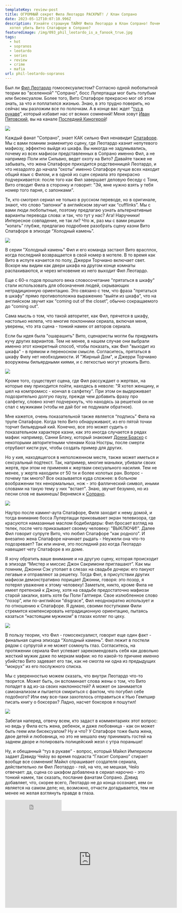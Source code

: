 ```yaml
---
templateKey: review-post
title: ОГРОМНЫЙ секрет Фила Леотардо РАСКРЫТ! / Клан Сопрано
date: 2023-05-12T10:07:10.996Z
description: Узнайте страшную ТАЙНУ Фила Леотардо в Клан Сопрано! Почему он
  хотел убить Вито Спатафоре в Сопрано?
featuredimage: /img/093_phil_leotardo_is_a_fanook_true.jpg
tags:
  - hot
  - sopranos
  - leotardo
  - series
  - review
  - crime
  - mafia
url: phil-leotardo-sopranos
---
```

Был ли [Фил Леотардо](https://youtu.be/zsoe-yXUedc) гомосексуалистом? Согласно одной любопытной теории во "вселенной" "Сопрано", босс Лупертацци мог быть голубым или бисексуалом. Более того, Вито Спатафоре прекрасно мог об этом знать, за что и поплатился жизнью.  Знаю, в это трудно поверить, но сейчас мы разложим все по полочкам. А в конце вас ждет “[туз в рукаве](https://youtu.be/AwiAxVleKiI)”, который избавит нас от всяких сомнений! Меня зовут [Иван Пятовский](https://kinogeroi.com/about/), вы на канале [Последний Киногерой](https://www.youtube.com/@IVANGEROI)!

![](/img/636409297990755470-fr001ank.webp)

Каждый фанат "Сопрано", знает КАК сильно Фил ненавидит [Спатафоре](https://kinogeroi.com/film-reviews/vito-spatafore-sopranos/). Мы с вами помним знаменитую сцену, где Леотардо казнит непутевого мафиозу, эффектно выйдя из шкафа. Вы никогда не задумывались, почему из всех мафиози представленных в Сопрано именно Фил, а не например Поли или Сильвио, ведет охоту на Вито? Давайте также не забывать, что жена Спатафоре приходится родственницей Леотардо, и что незадолго до начала “охоты” именно Спатафоре лучше всех находит общий язык с Филом, и в одной из сцен сериала это прекрасно подчеркивается: после того как Фил завершает деловую беседу с Тони, Вито отводит Фила в сторонку и говорит: "Эй, мне нужно взять у тебя номер того парня, с запонками".

Те, кто смотрел сериал не только в русском переводе, но в оригинале, знают, что слово “запонки” в английском звучит как “cufflinks”. Мы с вами люди любопытные, поэтому предлагаю узнать альтернативные варианты перевода слова: и так, что тут у нас? Ага! Наручники! Интересное совпадение, не так ли? Что ж, раз мы с вами решили “копать” глубже, предлагаю подробнее разобрать сцену казни Вито Спатафоре в эпизоде “Холодный камень”.

![](/img/mv5bntljoddlodatntqzzc00mmvjlwiym2mtzgq1ndvkngjmzmqwxkeyxkfqcgdeqxvymjqwmdg0ng-._v1_.jpg)

В серии "Холодный камень" Фил и его команда застают Вито врасплох, когда последний возвращается в свой номер в мотеле. В то время как Вито в испуге качается по полу, Джерри Торчиано включает свет. Вскоре мы видим как двери шкафа на другом конце комнаты распахиваются, и через мгновение из него выходит Фил Леотардо.

Еще с 60-х годов прошлого века словосочетание "прятаться в шкафу" стали использовать для обозначения людей, скрывающих нетрадиционную ориентацию. Это связано с тем, что фраза "прятаться в шкафу" прямо противоположна выражению "выйти из шкафа", что на английском звучит как “coming out of the closet”, обычно сокращаемого до “coming out”.

Сама мысль о том, что такой авторитет, как Фил, прячется в шкафу, настолько нелепа, что многие поклонники сериала, включая меня, уверены, что эта сцена - тонкий намек от авторов сериала.

Если бы идея была "ошарашить" Вито, сценаристы могли бы придумать кучу других вариантов. Тем не менее, в нашем случае они выбрали именно этот конкретный способ, чтобы показать, как Фил "выходит из шкафа" - в прямом и переносном смысле. Согласитесь, прятаться в шкафу Филу нет необходимости. И "Жирный Дом", и Джерри Торчиано вооружены бильярдными киями, и с легкостью могут уложить Вито.

![](/img/45071905_1154274758058386_8941812238834991104_n.jpg)

Кроме того, существует сцена, где Фил рассуждает о жертвах, на которые ему приходится пойти, находясь в неволе: "Я хотел женщину, и шел на компромисс - кончал в салфетку". При этом он выдерживает подозрительно долгую паузу, прежде чем добавить фразу про салфетку, словно хочет подчеркнуть, что находясь за решеткой он не спал с мужиками (чтобы не дай бог не подумали обратное).

Мне кажется, очень показательной также является “подпись” Фила на трупе Спатафоре. Когда тело Вито обнаруживают, из его пятой точки торчит бильярдный кий. Конечно, все это может судить о показательном характере казни, как это иногда случается в рядах мафии: например, Санни Блэку, который знакомит [Донни Браско](https://kinogeroi.com/film-reviews/sicario-2-protiv-vseh-razbor/) с некоторыми авторитетными членами Коза Ностры, после смерти отрубают кисти рук, чтобы создать пример для других.

Но у кия, находящегося в неположенном месте, также может иметься и сексуальный подтекст. Так, например, многие маньяки, убивали своих жертв, при этом не применяя к жертвам сексуального насилия. Тем не менее, у жертв находили от 50 ти и более колотых ран. Вопрос - почему так много? Все оказывается куда сложнее: в больном воображении тех ненормальных, нож - это фаллический символ, иными словами на такую тему у них "встает". Знаю, звучит безумно, но из песни слов не выкинешь! Вернемся к [Сопрано](https://youtube.com/playlist?list=PLaRY53KtbvWxUzo-Jg939FDf1WrRpho-M).

![](/img/download.jpg)

Наутро после каминг-аута Спатафоре, Филя заходит к нему домой, и тогда внимание босса Лупертацци приковывает экран телевизора, где красуются намазанные маслом бодибилдеры: Фил бросает взгляд на телек, после чего приказывает своему человеку: "ВЫКЛЮЧИ!". Далее Фил говорит супруге Вито, что любил Спатафоре "как родного". И внезапно жена Спатафоре начинает рыдать - Неужели она что-то подозревает? Так или иначе, это последний раз когда Леотардо навещает чету Спатафоре в их доме.

Я хочу обратить ваше внимание и на другую сцену, которая происходит в эпизоде “Мистер и миссис Джон Сакримони приглашают”. Как мы помним, Джонни Сэк утопает в слезах на свадьбе дочери: его пакуют легавые и отправляют за решетку. Тогда Фил, в присутствии других мафиози демонстративно порицает Джонни, говоря: это позор, я потерял уважение к этому человеку! Заметьте, никто, кроме Фила не имеет претензий к Джону, хотя на свадьбе предостаточно мафиози старой закалки, взять хотя бы Поли Галтиери. Свое излюбленное  слово “позор”, или по-английски “disgrace”, Фил неоднократно использует и по отношению к Спатафоре. Я думаю, своими поступками Фили стремится компенсировать нетрадиционную ориентацию, пытаясь казаться “настоящим мужиком” в глазах коллег по цеху.

![](/img/21920_v9_ba.jpg)

В пользу теории, что Фил - гомосексуалист, говорит еще один факт - финальная сцена эпизода “Холодный камень”. Фил лежит в постели рядом с супругой и не может сомкнуть глаз. Согласитесь, на протяжении сериала Фил успевает зарекомендовать себя как довольно жесткий мужик даже по меркам мафии: но по какой-то причине именно убийство Вито задевает его так, как не смогла ни одна из предыдущих “мокрух” из его послужного списка.

Мы с уверенностью можем сказать, что внутри Леотардо что-то творится. Может быть, он вспоминает слова жены о том, что Вито попадет в ад из-за своих наклонностей? А может он занимается самоанализом и пытается смириться с фактом, что погубил себе подобного? Или ему все-таки захотелось отправиться к Нью Гемпшир писать книгу о боксерах? Ладно, насчет боксеров я пошутил!

![](/img/574a997f225c306b5344d53ba840a44b-frank-vincent-the-sopranos.jpg)

Забегая наперед, отвечу всем, кто задаст в комментариях этот вопрос: но ведь у Фила есть жена, ребенок, и даже любовница - как он может быть геем или бисексуалом? Ну и что? У Спатафоре тоже была жена, двое детей и любовница, но это не мешало ему принимать гостей на заднем дворе и полировать полицейский жезл с утра пораньше!

Ну, и обещанный “туз в рукаве” - вопрос, который Майкл Империоли задает Дэвиду Чейзу во время подкаста “Гласит Сопрано” стирает вообще все сомнения! Майкл спрашивает создателя сериала, действительно ли Фил Леотардо - гей, на что, не мешкая, Чейз отвечает: да, сцена со шкафом добавлена в сериал нарочно - это тонкий намек, так сказать, послание фанатам Сопрано. Дэвид добавляет, что, скорее всего, Леотардо не до конца осознает, кем он является на самом деле; но, возможно, отчасти догадывается, тем не менее не желая взглянуть правде в глаза.

<iframe src="https://yoomoney.ru/quickpay/button-widget?targets=%D0%9F%D0%BE%D0%B4%D0%B4%D0%B5%D1%80%D0%B6%D0%B0%D1%82%D1%8C%20%D0%B0%D0%B2%D1%82%D0%BE%D1%80%D0%B0!&default-sum=100&button-text=13&yoomoney-payment-type=on&button-size=m&button-color=black&successURL=https%3A%2F%2Fkinogeroi.com%2F&quickpay=small&account=410012994125382&" width="184" height="36" frameborder="0" allowtransparency="true" scrolling="no"></iframe>

<div class="video-container"><iframe width="560" height="315" src="https://www.youtube.com/embed/AwiAxVleKiI" title="YouTube video player" frameborder="0" allow="accelerometer; autoplay; clipboard-write; encrypted-media; gyroscope; picture-in-picture; web-share" allowfullscreen></iframe></iframe></div>